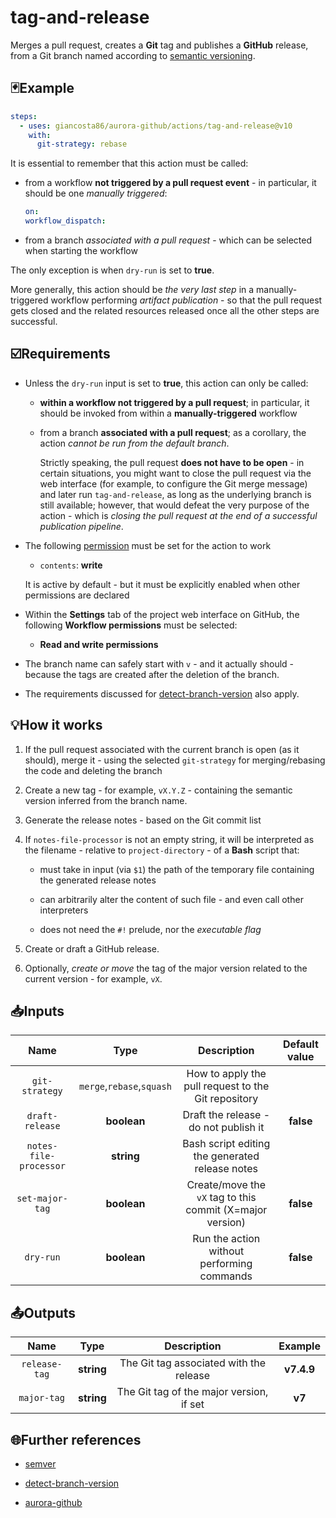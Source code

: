 # tag-and-release

Merges a pull request, creates a **Git** tag and publishes a **GitHub** release, from a Git branch named according to [semantic versioning](https://semver.org/).

## 🃏Example

```yaml
steps:
  - uses: giancosta86/aurora-github/actions/tag-and-release@v10
    with:
      git-strategy: rebase
```

It is essential to remember that this action must be called:

- from a workflow **not triggered by a pull request event** - in particular, it should be one _manually triggered_:

  ```yml
  on:
  workflow_dispatch:
  ```

- from a branch _associated with a pull request_ - which can be selected when starting the workflow

The only exception is when `dry-run` is set to **true**.

More generally, this action should be _the very last step_ in a manually-triggered workflow performing _artifact publication_ - so that the pull request gets closed and the related resources released once all the other steps are successful.

## ☑️Requirements

- Unless the `dry-run` input is set to **true**, this action can only be called:

  - **within a workflow not triggered by a pull request**; in particular, it should be invoked from within a **manually-triggered** workflow

  - from a branch **associated with a pull request**; as a corollary, the action _cannot be run from the default branch_.

    Strictly speaking, the pull request **does not have to be open** - in certain situations, you might want to close the pull request via the web interface (for example, to configure the Git merge message) and later run `tag-and-release`, as long as the underlying branch is still available; however, that would defeat the very purpose of the action - which is _closing the pull request at the end of a successful publication pipeline_.

- The following [permission](https://docs.github.com/en/actions/writing-workflows/choosing-what-your-workflow-does/controlling-permissions-for-github_token) must be set for the action to work

  - `contents`: **write**

  It is active by default - but it must be explicitly enabled when other permissions are declared

- Within the **Settings** tab of the project web interface on GitHub, the following **Workflow permissions** must be selected:

  - **Read and write permissions**

- The branch name can safely start with `v` - and it actually should - because the tags are created after the deletion of the branch.

- The requirements discussed for [detect-branch-version](../detect-branch-version/README.md) also apply.

## 💡How it works

1. If the pull request associated with the current branch is open (as it should), merge it - using the selected `git-strategy` for merging/rebasing the code and deleting the branch

1. Create a new tag - for example, `vX.Y.Z` - containing the semantic version inferred from the branch name.

1. Generate the release notes - based on the Git commit list

1. If `notes-file-processor` is not an empty string, it will be interpreted as the filename - relative to `project-directory` - of a **Bash** script that:

   - must take in input (via `$1`) the path of the temporary file containing the generated release notes

   - can arbitrarily alter the content of such file - and even call other interpreters

   - does not need the `#!` prelude, nor the _executable flag_

1. Create or draft a GitHub release.

1. Optionally, _create or move_ the tag of the major version related to the current version - for example, `vX`.

## 📥Inputs

|          Name          |           Type            |                        Description                        | Default value |
| :--------------------: | :-----------------------: | :-------------------------------------------------------: | :-----------: |
|     `git-strategy`     | `merge`,`rebase`,`squash` |    How to apply the pull request to the Git repository    |               |
|    `draft-release`     |        **boolean**        |           Draft the release - do not publish it           |   **false**   |
| `notes-file-processor` |        **string**         |      Bash script editing the generated release notes      |               |
|    `set-major-tag`     |        **boolean**        | Create/move the `vX` tag to this commit (X=major version) |   **false**   |
|       `dry-run`        |        **boolean**        |        Run the action without performing commands         |   **false**   |

## 📤Outputs

|     Name      |    Type    |               Description                |  Example   |
| :-----------: | :--------: | :--------------------------------------: | :--------: |
| `release-tag` | **string** | The Git tag associated with the release  | **v7.4.9** |
|  `major-tag`  | **string** | The Git tag of the major version, if set |   **v7**   |

## 🌐Further references

- [semver](https://semver.org/)

- [detect-branch-version](../detect-branch-version/README.md)

- [aurora-github](../../README.md)
